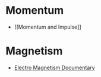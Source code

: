 # Momentum
- [[Momentum and Impulse]]

# Magnetism
 - [Electro Magnetism Documentary](https://www.youtube.com/watch?v=OnKusqjytGM)